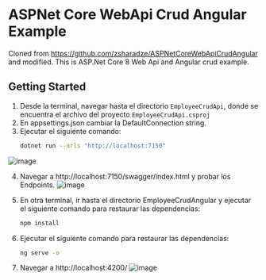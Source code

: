 
# ASPNet Core WebApi Crud Angular Example
Cloned from https://github.com/zsharadze/ASPNetCoreWebApiCrudAngular and modified.
This is ASP.Net Core 8 Web Api and Angular crud example.

## Getting Started

1. Desde la terminal, navegar hasta el directorio `EmployeeCrudApi`, donde se encuentra el archivo del proyecto `EmployeeCrudApi.csproj`
2. En appsettings.json cambiar la DefaultConnection string.
3. Ejecutar el siguiente comando:
   ```bash
   dotnet run --urls "http://localhost:7150"

  ![image](https://github.com/user-attachments/assets/62e91a8f-b386-42c4-bde6-05f430e5a001)
  
4. Navegar a http://localhost:7150/swagger/index.html y probar los Endpoints.
![image](https://github.com/user-attachments/assets/9d72741d-de29-445a-b1fd-961ffad5aaf7)

5. En otra terminal, ir hasta el directorio EmployeeCrudAngular y ejecutar el siguiente comando para restaurar las dependencias:
   ```bash
   npm install
6. Ejecutar el siguiente comando para restaurar las dependencias:
   ```bash
   ng serve -o 
7. Navegar a http://localhost:4200/
![image](https://github.com/user-attachments/assets/3647c970-09e6-4b93-a431-7880d47b7034)


